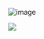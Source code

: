 ![image](https://github.com/user-attachments/assets/dd48e5ec-7ba5-451c-9b3d-a547439b5083)



![](https://komarev.com/ghpvc/?username=N1TEB0I&color=ce48ff)
